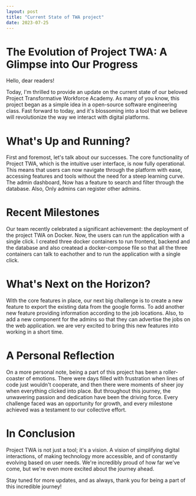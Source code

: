 ```yaml
---
layout: post
title: "Current State of TWA project"
date: 2023-07-25
---
```


# The Evolution of Project TWA: A Glimpse into Our Progress

Hello, dear readers!

Today, I'm thrilled to provide an update on the current state of our beloved Project Transformative Workforce Academy. As many of you know, this project began as a simple idea in a open-source software engineering class. Fast forward to today, and it's blossoming into a tool that we believe will revolutionize the way we interact with digital platforms.

# What's Up and Running?

First and foremost, let's talk about our successes. The core functionality of Project TWA, which is the intuitive user interface, is now fully operational. This means that users can now navigate through the platform with ease, accessing features and tools without the need for a steep learning curve. The admin dashboard, Now has a feature to search and filter through the database. Also, Only admins can register other admins.

# Recent Milestones

Our team recently celebrated a significant achievement: the deployment of the project TWA on Docker. Now, the users can run the application with a single click. I created three docker containers to run frontend, backend and the database and also createad a docker-compose file so that all the three containers can talk to eachother and to run the application with a single click.

# What's Next on the Horizon?

With the core features in place, our next big challenge is to create a new feature to export the existing data from the google forms. To add another new feature providing information according to the job locations. Also, to add a new component for the admins so that they can advertise the jobs on the web application. we are very excited to bring this new features into working in a short time.

# A Personal Reflection

On a more personal note, being a part of this project has been a roller-coaster of emotions. There were days filled with frustration when lines of code just wouldn't cooperate, and then there were moments of sheer joy when everything clicked into place. But throughout this journey, the unwavering passion and dedication have been the driving force. Every challenge faced was an opportunity for growth, and every milestone achieved was a testament to our collective effort.

# In Conclusion

Project TWA is not just a tool; it's a vision. A vision of simplifying digital interactions, of making technology more accessible, and of constantly evolving based on user needs. We're incredibly proud of how far we've come, but we're even more excited about the journey ahead.

Stay tuned for more updates, and as always, thank you for being a part of this incredible journey!